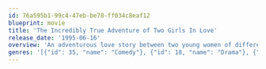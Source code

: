 ```yaml
---
id: 76a595b1-99c4-47eb-be78-ff034c8eaf12
blueprint: movie
title: 'The Incredibly True Adventure of Two Girls In Love'
release_date: '1995-06-16'
overview: 'An adventurous love story between two young women of different social and economic backgrounds who find themselves going through all the typical struggles of a new romance.'
genres: '[{"id": 35, "name": "Comedy"}, {"id": 18, "name": "Drama"}, {"id": 10749, "name": "Romance"}]'
---
```


